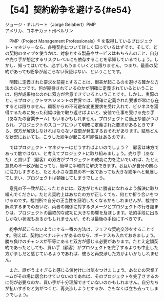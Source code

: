 # 【54】契約紛争を避ける{#e54}

<div class="author">ジョージ・ギルバート（Jorge Gelabert）<span class="author_title">PMP</span></div>
<div class="author_address">アメリカ、コネチカット州ベルリン</div>

　PMP（Project Management Professionals）&reg; を取得しているプロジェクト・マネジャーなら、各種契約について詳しく知っているはずです。そして、どの契約のタイプを使うかは、対象とする製品やサービスはもちろんのこと、自分や売り手が想定するリスクレベルにも依存することを承知しているでしょう。しかし、知ってはいても、必ずしもうまくいくとは限りません。つまり、最善の契約があっても紛争が起こらない保証はない、ということです。

　明確に定義された要求を前提とすることは、衝突が起こるのを避ける確かな方法のひとつです。何が期待されているのかが明確に定義されているということは、何が成果物なのかに双方が合意できているということです。しかし、実際のところプロジェクトマネジメントの世界では、明確に定義された要求が常に存在するとは限りません。顧客からの不可避な変更要求を受け入れて、ビジネスを獲得するために失った利幅は後で取り返せばよいと、安値で仕事を受ける売り手（あなたの営業チーム）もいるかもしれません。プロジェクトに適正な値がつけられ、プロジェクトのスコープについて明確に定義された要求があるときですら、双方が解決しなければならない変更が発生するおそれがあります。結局どんな状況においても、こうした紛争が起こる可能性はあるのです。

　ではプロジェクト・マネジャーはどうすればよいのでしょう？　顧客は味方であって敵ではない、と考えてプロジェクトに取り組みましょう。売り手（あなた）と買い手（顧客）の双方がプロジェクトの成功に力を注いでいれば、たとえ意見の不一致が起こっても、簡単に平和的に解決できます。お互いが自分の関心に注力しすぎると、たとえ小さな意見の不一致であっても大きな紛争へと発展してしまい、プロジェクトは頓挫してしまうでしょう。

　意見の不一致が起こったときには、双方がともに勝者になれるよう解決に取り組んでください。たとえ契約上はあなたの方が正しくても、何とか折り合いをつけるのです。裁判所で自分の正当性を証明したくなるかもしれませんが、裁判で解決するまでのあいだ、両者の関係に対するダメージとプロジェクトの行き詰まりは、プロジェクトの最終的な成功に大きな影響を及ぼします。法的手段に出るしかない状況もあるかもしれませんが、それは最後の手段にすべきです。

　紛争が起こらないようにする一番の方法は、フェアな契約交渉をすることです。例えば、契約にペナルティがあるのなら、ボーナスも入れておきましょう。勝ち負けのチャンスが平等にあると双方が感じる必要があります。たとえ定額契約であったとしても、買い手（顧客）がプロジェクトを完了するよりも中止した方がましだと感じているようであれば、彼らと再交渉した方がよいかもしれません。

　また、話がうますぎると感じる値付けには気をつけましょう。あなたの営業チームがその場に居合わせていないのであれば、そのプロジェクトを完了させるのに何が必要なのか、買い手が十分理解できていないのかもしれません。自分たちが払いすぎだと気がつくと、再交渉しようとするか、さもなくば立ち去ってしまうでしょう。
